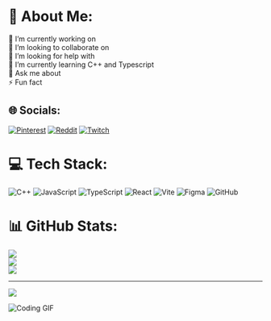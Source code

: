 # 💫 About Me:
🔭 I’m currently working on<br>👯 I’m looking to collaborate on<br>🤝 I’m looking for help with<br>🌱 I’m currently learning C++ and Typescript<br>💬 Ask me about<br>⚡ Fun fact


## 🌐 Socials:
[![Pinterest](https://img.shields.io/badge/Pinterest-%23E60023.svg?logo=Pinterest&logoColor=white)](https://pinterest.com/echo05w) [![Reddit](https://img.shields.io/badge/Reddit-%23FF4500.svg?logo=Reddit&logoColor=white)](https://reddit.com/user/EchoSinsBabe) [![Twitch](https://img.shields.io/badge/Twitch-%239146FF.svg?logo=Twitch&logoColor=white)](https://twitch.tv/echow05) 

# 💻 Tech Stack:
![C++](https://img.shields.io/badge/c++-%2300599C.svg?style=for-the-badge&logo=c%2B%2B&logoColor=white) ![JavaScript](https://img.shields.io/badge/javascript-%23323330.svg?style=for-the-badge&logo=javascript&logoColor=%23F7DF1E) ![TypeScript](https://img.shields.io/badge/typescript-%23007ACC.svg?style=for-the-badge&logo=typescript&logoColor=white) ![React](https://img.shields.io/badge/react-%2320232a.svg?style=for-the-badge&logo=react&logoColor=%2361DAFB) ![Vite](https://img.shields.io/badge/vite-%23646CFF.svg?style=for-the-badge&logo=vite&logoColor=white) ![Figma](https://img.shields.io/badge/figma-%23F24E1E.svg?style=for-the-badge&logo=figma&logoColor=white) ![GitHub](https://img.shields.io/badge/github-%23121011.svg?style=for-the-badge&logo=github&logoColor=white)
# 📊 GitHub Stats:
![](https://github-readme-stats.vercel.app/api?username=echo05w&theme=bear&hide_border=false&include_all_commits=true&count_private=false)<br/>
![](https://nirzak-streak-stats.vercel.app/?user=echo05w&theme=bear&hide_border=false)<br/>
![](https://github-readme-stats.vercel.app/api/top-langs/?username=echo05w&theme=bear&hide_border=false&include_all_commits=true&count_private=false&layout=compact)

---
[![](https://visitcount.itsvg.in/api?id=echo05w&icon=0&color=0)](https://visitcount.itsvg.in)

<!-- Proudly created with GPRM ( https://gprm.itsvg.in ) -->
![Coding GIF](https://media2.giphy.com/media/v1.Y2lkPTc5MGI3NjExZjh3dW0yMWY0d2dkdmp3OGZuMWVnYWJmbGwxZ2JtOTg2OGduZDlrdSZlcD12MV9pbnRlcm5hbF9naWZfYnlfaWQmY3Q9Zw/aTCa0tTwPzfig/giphy.gif)

